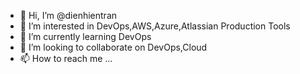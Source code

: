 - 👋 Hi, I’m @dienhientran
- 👀 I’m interested in DevOps,AWS,Azure,Atlassian Production Tools
- 🌱 I’m currently learning DevOps
- 💞️ I’m looking to collaborate on DevOps,Cloud 
- 📫 How to reach me ...

<!---
dienhientran/dienhientran is a ✨ special ✨ repository because its `README.md` (this file) appears on your GitHub profile.
You can click the Preview link to take a look at your changes.
--->
